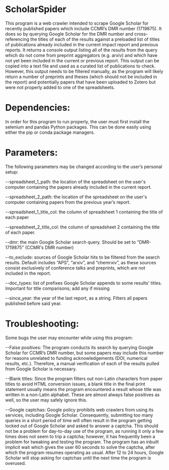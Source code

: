 # ScholarSpider
This program is a web crawler intended to scrape Google Scholar for recently published papers which include CCMR’s DMR 
number (1719875). It does so by querying Google Scholar for the DMR number and cross-referencing the titles of each of 
the results against a preloaded list of titles of publications already included in the current impact report and previous 
reports. It returns a console output listing all of the results from the query which do not come from preprint aggregators 
(e.g. arxiv) and which have not yet been included in the current or previous report. This output can be copied into a text 
file and used as a curated list of publications to check. However, this output needs to be filtered manually, as the program
will likely return a number of preprints and theses (which should not be included in the report) and potentially papers that
have been uploaded to Zotero but were not properly added to one of the spreadsheets.


# Dependencies:

In order for this program to run properly, the user must first install the selenium and pandas Python packages. This can 
be done easily using either the pip or conda package managers.


# Parameters:

The following parameters may be changed according to the user’s personal setup:

--spreadsheet_1_path: the location of the spreadsheet on the user's computer containing the papers already included in the current report.

--spreadsheet_2_path: the location of the spreadsheet on the user's computer containing papers from the previous year’s report.

--spreadsheet_1_title_col: the column of spreadsheet 1 containing the title of each paper

--spreadsheet_2_title_col: the column of spreadsheet 2 containing the title of each paper.

--dmr: the main Google Scholar search query. Should be set to "DMR-1719875" (CCMR's DMR number)

--to_exclude: sources of Google Scholar hits to be filtered from the search results. Default includes “APS”, “arxiv”, and “chemrxiv”, 
              as these sources consist exclusively of conference talks and preprints, which are not included in the report.
              
--doc_types: list of prefixes Google Scholar appends to some results' titles. Important for title comparisons; add any if missing

--since_year: the year of the last report, as a string. Filters all papers published before said year.


# Troubleshooting:

Some bugs the user may encounter while using this program:

--False positives: The program conducts its search by querying Google Scholar for CCMR’s DMR number, but some papers 
  may include this number for reasons unrelated to funding acknowledgements (DOI, numerical results, etc.). Therefore, a 
  manual verification of each of the results pulled from Google Scholar is necessary.
  
--Blank titles: Since the program filters out non-Latin characters from paper titles to avoid HTML conversion issues, a 
  blank title in the final print statement usually means the program encountered a result whose title was written in a 
  non-Latin alphabet. These are almost always false positives as well, so the user may safely ignore this.
  
--Google captchas: Google policy prohibits web crawlers from using its services, including Google Scholar. Consequently, 
  submitting too many queries in a short period of time will often result in the program getting locked out of Google 
  Scholar and asked to answer a captcha. This should not be a problem for day-to-day use of the program, as running it only 
  a few times does not seem to trip a captcha; however, it has frequently been a problem for tweaking and testing the 
  program. The program has an inbuilt implicit wait which gives the user 60 seconds to solve the captcha, after which the 
  program resumes operating as usual. After 12 to 24 hours, Google Scholar will stop asking for captchas until the next
  time the program is overused.
